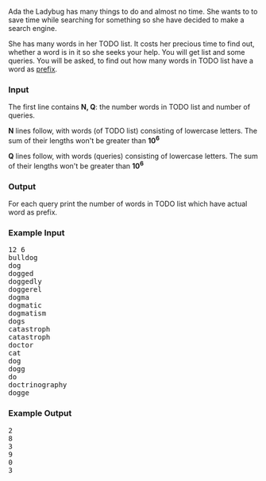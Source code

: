 <p>Ada the Ladybug has many things to do and almost no time. She wants to to save time while searching for something so she have decided to make a search engine.</p>
<p>She has many words in her TODO list. It costs her precious time to find out, whether a word is in it so she seeks your help. You will get list and some queries. You will be asked, to find out how many words in TODO list have a word as <a href="https://www.vocabulary.com/dictionary/prefix">prefix</a>.</p>
<h3>Input</h3>
<p>The first line contains <strong>N, Q</strong>: the number words in TODO list and number of queries.</p>
<p><strong>N</strong> lines follow, with words (of TODO list) consisting of lowercase letters. The sum of their lengths won't be greater than <strong>10<sup>6</sup></strong></p>
<p><strong>Q</strong> lines follow, with words (queries) consisting of lowercase letters. The sum of their lengths won't be greater than <strong>10<sup>6</sup></strong></p>
<h3>Output</h3>
<p>For each query print the number of words in TODO list which have actual word as prefix.</p>
<h3>Example Input</h3>
<pre>12 6
bulldog
dog
dogged
doggedly
doggerel
dogma
dogmatic
dogmatism
dogs
catastroph
catastroph
doctor
cat
dog
dogg
do
doctrinography
dogge
</pre>
<h3>Example Output</h3>
<pre>2
8
3
9
0
3
</pre>